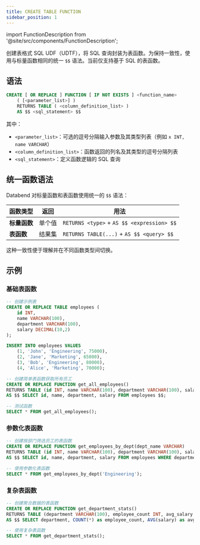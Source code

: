 ```yaml
---
title: CREATE TABLE FUNCTION
sidebar_position: 1
---
```

import FunctionDescription from '@site/src/components/FunctionDescription';

<FunctionDescription description="引入或更新于：v1.2.799"/>

创建表格式 SQL UDF（UDTF），将 SQL 查询封装为表函数。为保持一致性，使用与标量函数相同的统一 `$$` 语法。当前仅支持基于 SQL 的表函数。

## 语法

```sql
CREATE [ OR REPLACE ] FUNCTION [ IF NOT EXISTS ] <function_name> 
    ( [<parameter_list>] ) 
    RETURNS TABLE ( <column_definition_list> ) 
    AS $$ <sql_statement> $$
```

其中：
- `<parameter_list>`：可选的逗号分隔输入参数及其类型列表（例如 `x INT, name VARCHAR`）
- `<column_definition_list>`：函数返回的列名及其类型的逗号分隔列表
- `<sql_statement>`：定义函数逻辑的 SQL 查询

## 统一函数语法

Databend 对标量函数和表函数使用统一的 `$$` 语法：

| 函数类型 | 返回 | 用法 |
|---------------|---------|-------|
| **标量函数** | 单个值 | `RETURNS <type>` + `AS $$ <expression> $$` |
| **表函数** | 结果集 | `RETURNS TABLE(...)` + `AS $$ <query> $$` |

这种一致性便于理解并在不同函数类型间切换。

## 示例

### 基础表函数

```sql
-- 创建示例表
CREATE OR REPLACE TABLE employees (
    id INT, 
    name VARCHAR(100), 
    department VARCHAR(100),
    salary DECIMAL(10,2)
);

INSERT INTO employees VALUES 
    (1, 'John', 'Engineering', 75000), 
    (2, 'Jane', 'Marketing', 65000),
    (3, 'Bob', 'Engineering', 80000),
    (4, 'Alice', 'Marketing', 70000);

-- 创建简单表函数获取所有员工
CREATE OR REPLACE FUNCTION get_all_employees() 
RETURNS TABLE (id INT, name VARCHAR(100), department VARCHAR(100), salary DECIMAL(10,2))
AS $$ SELECT id, name, department, salary FROM employees $$;

-- 测试函数
SELECT * FROM get_all_employees();
```

### 参数化表函数

```sql
-- 创建按部门筛选员工的表函数
CREATE OR REPLACE FUNCTION get_employees_by_dept(dept_name VARCHAR)
RETURNS TABLE (id INT, name VARCHAR(100), department VARCHAR(100), salary DECIMAL(10,2))
AS $$ SELECT id, name, department, salary FROM employees WHERE department = dept_name $$;

-- 使用参数化表函数
SELECT * FROM get_employees_by_dept('Engineering');
```

### 复杂表函数

```sql
-- 创建聚合数据的表函数
CREATE OR REPLACE FUNCTION get_department_stats()
RETURNS TABLE (department VARCHAR(100), employee_count INT, avg_salary DECIMAL(10,2))
AS $$ SELECT department, COUNT(*) as employee_count, AVG(salary) as avg_salary FROM employees GROUP BY department $$;

-- 使用复杂表函数
SELECT * FROM get_department_stats();
```